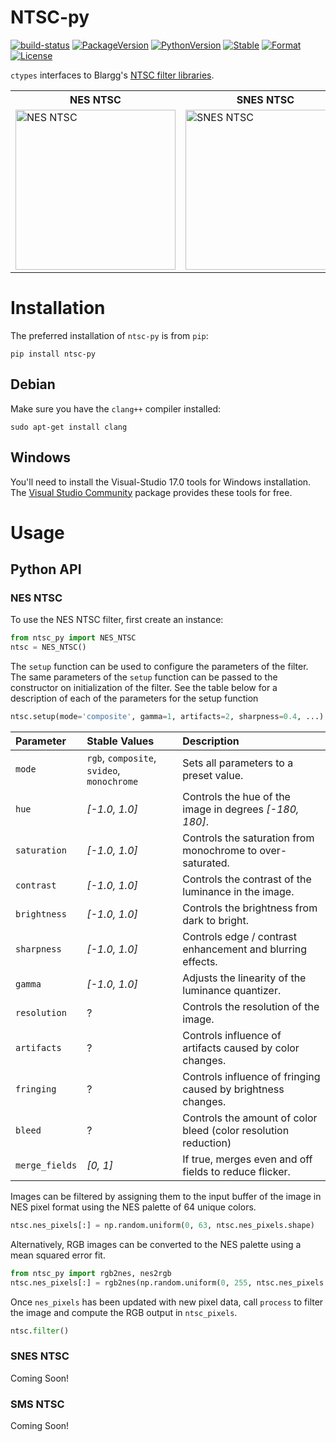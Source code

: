 # NTSC-py

[![build-status][]][ci-server]
[![PackageVersion][pypi-version]][pypi-home]
[![PythonVersion][python-version]][python-home]
[![Stable][pypi-status]][pypi-home]
[![Format][pypi-format]][pypi-home]
[![License][pypi-license]](LICENSE)

[build-status]: https://travis-ci.org/Kautenja/ntsc-py.svg
[ci-server]: https://travis-ci.org/Kautenja/ntsc-py
[pypi-version]: https://badge.fury.io/py/ntsc-py.svg
[pypi-license]: https://img.shields.io/pypi/l/ntsc-py.svg
[pypi-status]: https://img.shields.io/pypi/status/ntsc-py.svg
[pypi-format]: https://img.shields.io/pypi/format/ntsc-py.svg
[pypi-home]: https://badge.fury.io/py/ntsc-py
[python-version]: https://img.shields.io/pypi/pyversions/ntsc-py.svg
[python-home]: https://python.org

`ctypes` interfaces to Blargg's [NTSC filter libraries][Blargg-NTSC].

[Blargg-NTSC]: http://slack.net/~ant/libs/ntsc.html

<table align="center">
    <tr>
        <th>NES NTSC</th>
        <th>SNES NTSC</th>
        <th>SMS NTSC</th>
    </tr>
    <tr>
        <td>
            <img
                width="256"
                alt="NES NTSC"
                src="https://user-images.githubusercontent.com/2184469/115817023-a0fdca00-a3bf-11eb-9a87-faf1d527ddc6.gif"
            />
        </td>
        <td>
             <img
                width="256"
                alt="SNES NTSC"
                src="https://user-images.githubusercontent.com/2184469/115882317-45a8f780-a412-11eb-91bb-0ec593194e0e.gif"
            />
        </td>
        <td>
            <img
                width="256"
                alt="SMS NTSC"
                src="https://user-images.githubusercontent.com/2184469/115904006-e48d1e00-a429-11eb-967e-71c1ba2b01c5.gif"
            />
        </td>
    </tr>
</table>

# Installation

The preferred installation of `ntsc-py` is from `pip`:

```shell
pip install ntsc-py
```

## Debian

Make sure you have the `clang++` compiler installed:

```shell
sudo apt-get install clang
```

## Windows

You'll need to install the Visual-Studio 17.0 tools for Windows installation.
The [Visual Studio Community](https://visualstudio.microsoft.com/downloads/)
package provides these tools for free.

# Usage

<!-- ## Command Line Interface

To filter images from the command line, using the following command.

```shell
ntsc_py -i <input image path> -o <output image path>
```

To print out documentation for the command line interface execute:

```shell
ntsc_py -h
``` -->

## Python API

### NES NTSC

To use the NES NTSC filter, first create an instance:

```python
from ntsc_py import NES_NTSC
ntsc = NES_NTSC()
```

The `setup` function can be used to configure the parameters of the filter. The
same parameters of the `setup` function can be passed to the constructor on
initialization of the filter. See the table below for a description of each of
the parameters for the setup function

```python
ntsc.setup(mode='composite', gamma=1, artifacts=2, sharpness=0.4, ...)
```

| Parameter      | Stable Values                              | Description                                                     |
|:---------------|:-------------------------------------------|:----------------------------------------------------------------|
| `mode`         | `rgb`, `composite`, `svideo`, `monochrome` | Sets all parameters to a preset value.                          |
| `hue`          | _[-1.0, 1.0]_                              | Controls the hue of the image in degrees _[-180, 180]_.         |
| `saturation`   | _[-1.0, 1.0]_                              | Controls the saturation from monochrome to over-saturated.      |
| `contrast`     | _[-1.0, 1.0]_                              | Controls the contrast of the luminance in the image.            |
| `brightness`   | _[-1.0, 1.0]_                              | Controls the brightness from dark to bright.                    |
| `sharpness`    | _[-1.0, 1.0]_                              | Controls edge / contrast enhancement and blurring effects.      |
| `gamma`        | _[-1.0, 1.0]_                              | Adjusts the linearity of the luminance quantizer.               |
| `resolution`   | ?                                          | Controls the resolution of the image.                           |
| `artifacts`    | ?                                          | Controls influence of artifacts caused by color changes.        |
| `fringing`     | ?                                          | Controls influence of fringing caused by brightness changes.    |
| `bleed`        | ?                                          | Controls the amount of color bleed (color resolution reduction) |
| `merge_fields` | _[0, 1]_                                   | If true, merges even and off fields to reduce flicker.          |

Images can be filtered by assigning them to the input buffer of the image in
NES pixel format using the NES palette of 64 unique colors.

```python
ntsc.nes_pixels[:] = np.random.uniform(0, 63, ntsc.nes_pixels.shape)
```

Alternatively, RGB images can be converted to the NES palette using a mean
squared error fit.

```python
from ntsc_py import rgb2nes, nes2rgb
ntsc.nes_pixels[:] = rgb2nes(np.random.uniform(0, 255, ntsc.nes_pixels.shape[:2] + (3, )))
```

Once `nes_pixels` has been updated with new pixel data, call `process` to filter
the image and compute the RGB output in `ntsc_pixels`.

```python
ntsc.filter()
```

### SNES NTSC

Coming Soon!

### SMS NTSC

Coming Soon!
